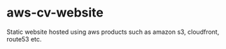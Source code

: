 # aws-cv-website
Static website hosted using aws products such as amazon s3, cloudfront, route53 etc.
